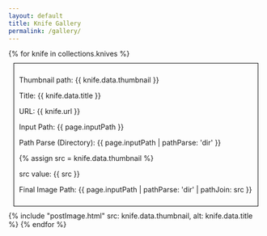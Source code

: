 ```yaml
---
layout: default
title: Knife Gallery
permalink: /gallery/
---
```


<div class="knife-grid">
  {% for knife in collections.knives %}
    <div style="border: 1px solid black; margin: 10px; padding: 10px;">
      <p>Thumbnail path: {{ knife.data.thumbnail }}</p>
      <p>Title: {{ knife.data.title }}</p>
      <p>URL: {{ knife.url }}</p>
      <p>Input Path: {{ page.inputPath }}</p>
      <p>Path Parse (Directory): {{ page.inputPath | pathParse: 'dir' }}</p>
      {% assign src = knife.data.thumbnail %}
      <p>src value: {{ src }}</p>
      <p>Final Image Path: {{ page.inputPath | pathParse: 'dir' | pathJoin: src }}</p>
    </div>
    {% include "postImage.html" src: knife.data.thumbnail, alt: knife.data.title %}
  {% endfor %}
</div>
